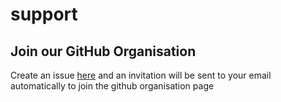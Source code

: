 

# support

## Join our GitHub Organisation

Create an issue [here](https://github.com/GDSC-TKNP/support/issues/new?assignees=&labels=invite+me+to+the+organisation&template=invitation.yml&title=Please+invite+me+to+the+GitHub+Community+Organization
) and an invitation will be sent to your email automatically to join the github organisation page
